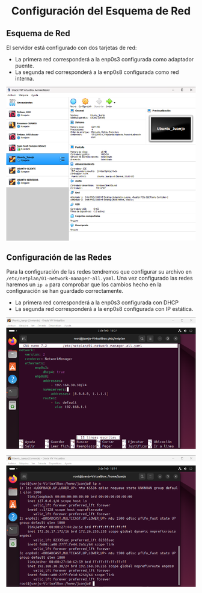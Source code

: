 ### <h1 align="center"> Configuración del Esquema de Red </h1> 

## Esquema de Red 
El servidor está configurado con dos tarjetas de red:  
- La primera red corresponderá a la enp0s3 configurada como adaptador puente. 
- La segunda red corresponderá a la enp0s8 configurada como red interna. 

![Tarjetas de red](./Img/captura1.png) 

## Configuración de las Redes 
Para la configuración de las redes tendremos que configurar su archivo en `/etc/netplan/01-network-manager-all.yaml`. Una vez configurado las redes haremos un `ip a` para comprobar que los cambios hecho en la configuración se han guardado correctamente. 
- La primera red corresponderá a la enp0s3 configurada con DHCP 
- La segunda red corresponderá a la enp0s8 configurada con IP estática.

![Configuración de red](./Img/captura2.png) 

![Comprobación de red](./Img/captura3.png) 
